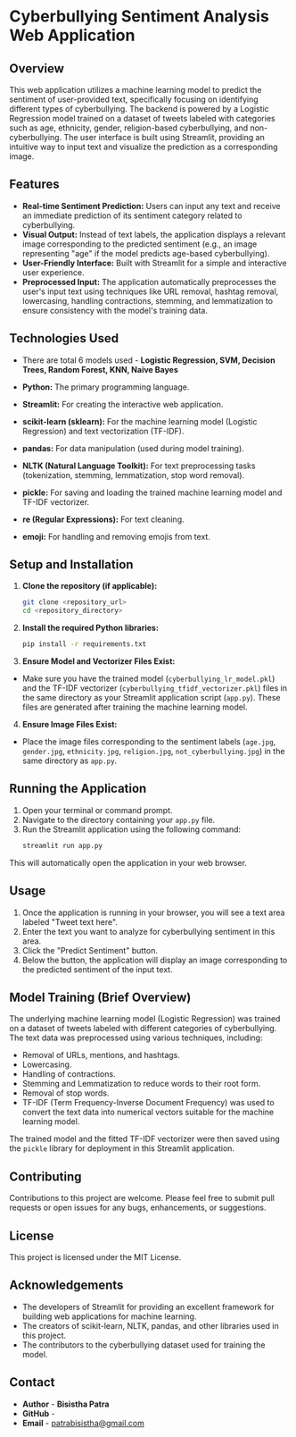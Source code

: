 # Cyberbullying Sentiment Analysis Web Application

## Overview

This web application utilizes a machine learning model to predict the sentiment of user-provided text, specifically focusing on identifying different types of cyberbullying. The backend is powered by a Logistic Regression model trained on a dataset of tweets labeled with categories such as age, ethnicity, gender, religion-based cyberbullying, and non-cyberbullying. The user interface is built using Streamlit, providing an intuitive way to input text and visualize the prediction as a corresponding image.

## Features

* **Real-time Sentiment Prediction:** Users can input any text and receive an immediate prediction of its sentiment category related to cyberbullying.
* **Visual Output:** Instead of text labels, the application displays a relevant image corresponding to the predicted sentiment (e.g., an image representing "age" if the model predicts age-based cyberbullying).
* **User-Friendly Interface:** Built with Streamlit for a simple and interactive user experience.
* **Preprocessed Input:** The application automatically preprocesses the user's input text using techniques like URL removal, hashtag removal, lowercasing, handling contractions, stemming, and lemmatization to ensure consistency with the model's training data.

## Technologies Used
* There are total 6 models used - **Logistic Regression, SVM, Decision Trees, Random Forest, KNN, Naive Bayes**

* **Python:** The primary programming language.
* **Streamlit:** For creating the interactive web application.
* **scikit-learn (sklearn):** For the machine learning model (Logistic Regression) and text vectorization (TF-IDF).
* **pandas:** For data manipulation (used during model training).
* **NLTK (Natural Language Toolkit):** For text preprocessing tasks (tokenization, stemming, lemmatization, stop word removal).
* **pickle:** For saving and loading the trained machine learning model and TF-IDF vectorizer.
* **re (Regular Expressions):** For text cleaning.
* **emoji:** For handling and removing emojis from text.

## Setup and Installation

1.  **Clone the repository (if applicable):**
    ```bash
    git clone <repository_url>
    cd <repository_directory>
    ```

2.  **Install the required Python libraries:**
    ```bash
    pip install -r requirements.txt
    ```

3.  **Ensure Model and Vectorizer Files Exist:** 
* Make sure you have the trained model (`cyberbullying_lr_model.pkl`) and the TF-IDF vectorizer (`cyberbullying_tfidf_vectorizer.pkl`) files in the same directory as your Streamlit application script (`app.py`). These files are generated after training the machine learning model.

4.  **Ensure Image Files Exist:** 
* Place the image files corresponding to the sentiment labels (`age.jpg`, `gender.jpg`, `ethnicity.jpg`, `religion.jpg`, `not_cyberbullying.jpg`) in the same directory as `app.py`.

## Running the Application

1.  Open your terminal or command prompt.
2.  Navigate to the directory containing your `app.py` file.
3.  Run the Streamlit application using the following command:
    ```bash
    streamlit run app.py
    ```

This will automatically open the application in your web browser.

## Usage

1.  Once the application is running in your browser, you will see a text area labeled "Tweet text here".
2.  Enter the text you want to analyze for cyberbullying sentiment in this area.
3.  Click the "Predict Sentiment" button.
4.  Below the button, the application will display an image corresponding to the predicted sentiment of the input text.

## Model Training (Brief Overview)

The underlying machine learning model (Logistic Regression) was trained on a dataset of tweets labeled with different categories of cyberbullying. The text data was preprocessed using various techniques, including:

* Removal of URLs, mentions, and hashtags.
* Lowercasing.
* Handling of contractions.
* Stemming and Lemmatization to reduce words to their root form.
* Removal of stop words.
* TF-IDF (Term Frequency-Inverse Document Frequency) was used to convert the text data into numerical vectors suitable for the machine learning model.

The trained model and the fitted TF-IDF vectorizer were then saved using the `pickle` library for deployment in this Streamlit application.

## Contributing

Contributions to this project are welcome. Please feel free to submit pull requests or open issues for any bugs, enhancements, or suggestions.

## License

This project is licensed under the MIT License.

## Acknowledgements

* The developers of Streamlit for providing an excellent framework for building web applications for machine learning.
* The creators of scikit-learn, NLTK, pandas, and other libraries used in this project.
* The contributors to the cyberbullying dataset used for training the model.

## Contact
* **Author** - **Bisistha Patra**
* **GitHub** - 
* **Email** - patrabisistha@gmail.com